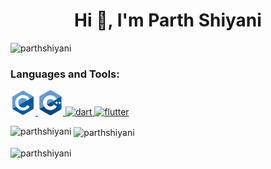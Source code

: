 <h1 align="center">Hi 👋, I'm Parth Shiyani</h1>
<p align="left"> <img src="https://komarev.com/ghpvc/?username=parthshiyani&label=Profile%20views&color=0e75b6&style=flat" alt="parthshiyani" /> </p>
</p>

<h3 align="left">Languages and Tools:</h3>


<p align="left"> <a href="https://www.cprogramming.com/" target="_blank" rel="noreferrer"> <img src="https://raw.githubusercontent.com/devicons/devicon/master/icons/c/c-original.svg" alt="c" width="40" height="40"/> </a> <a href="https://www.w3schools.com/cpp/" target="_blank" rel="noreferrer"> <img src="https://raw.githubusercontent.com/devicons/devicon/master/icons/cplusplus/cplusplus-original.svg" alt="cplusplus" width="40" height="40"/> </a> <a href="https://dart.dev" target="_blank" rel="noreferrer"> <img src="https://www.vectorlogo.zone/logos/dartlang/dartlang-icon.svg" alt="dart" width="40" height="40"/> </a> <a href="https://flutter.dev" target="_blank" rel="noreferrer"> <img src="https://www.vectorlogo.zone/logos/flutterio/flutterio-icon.svg" alt="flutter" width="40" height="40"/> </a> </p>


<p><img align="left" src="https://github-readme-stats.vercel.app/api/top-langs?username=parthshiyani&show_icons=true&locale=en&layout=compact" alt="parthshiyani" /></p>

<p>&nbsp;<img align="center" src="https://github-readme-stats.vercel.app/api?username=parthshiyani&show_icons=true&locale=en" alt="parthshiyani" /></p>

<p><img align="center" src="https://github-readme-streak-stats.herokuapp.com/?user=parthshiyani&" alt="parthshiyani" /></p>
